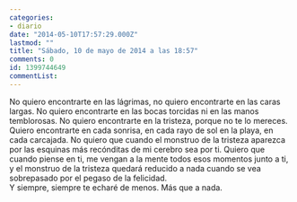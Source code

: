 ```yaml
---
categories:
- diario
date: "2014-05-10T17:57:29.000Z"
lastmod: ""
title: "Sábado, 10 de mayo de 2014 a las 18:57"
comments: 0
id: 1399744649
commentList:
---
```


No quiero encontrarte en las lágrimas, no quiero encontrarte en las caras largas. No quiero encontrarte en las bocas torcidas ni en las manos temblorosas. No quiero encontrarte en la tristeza, porque no te lo mereces. Quiero encontrarte en cada sonrisa, en cada rayo de sol en la playa, en cada carcajada. No quiero que cuando el monstruo de la tristeza aparezca por las esquinas más recónditas de mi cerebro sea por ti. Quiero que cuando piense en ti, me vengan a la mente todos esos momentos junto a ti, y el monstruo de la tristeza quedará reducido a nada cuando se vea sobrepasado por el pegaso de la felicidad.  
Y siempre, siempre te echaré de menos. Más que a nada.